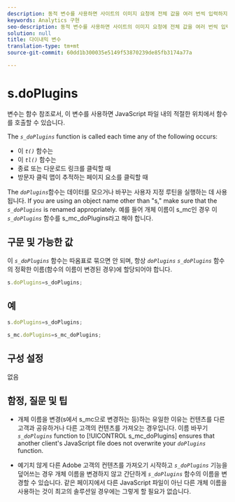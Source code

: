 ```yaml
---
description: 동적 변수를 사용하면 사이트의 이미지 요청에 전체 값을 여러 번씩 입력하지 않고도 한 변수에서 다른 변수로 값을 복사할 수 있습니다.
keywords: Analytics 구현
seo-description: 동적 변수를 사용하면 사이트의 이미지 요청에 전체 값을 여러 번씩 입력하지 않고도 한 변수에서 다른 변수로 값을 복사할 수 있습니다.
solution: null
title: 다이내믹 변수
translation-type: tm+mt
source-git-commit: 60dd1b300035e5149f53870239de85fb3174a77a

---
```




# s.doPlugins

 변수는 함수 참조로서, 이 변수를 사용하면 JavaScript 파일 내의 적절한 위치에서 함수를 호출할 수 있습니다.

The *`s_doPlugins`* function is called each time any of the following occurs:

* 이 *`t()`* 함수는
* 이 *`tl()`* 함수는
* 종료 또는 다운로드 링크를 클릭할 때
* 방문자 클릭 맵이 추적하는 페이지 요소를 클릭할 때

The *`doPlugins`*&#x200B;함수는 데이터를 모으거나 바꾸는 사용자 지정 루틴을 실행하는 데 사용됩니다. If you are using an object name other than "s," make sure that the *`s_doPlugins`* is renamed appropriately. 예를 들어 개체 이름이 s_mc인 경우 이 *`s_doPlugins`* 함수를 s_mc_doPlugins라고 해야 합니다.

## 구문 및 가능한 값

이 *`s_doPlugins`* 함수는 따옴표로 묶으면 안 되며, 항상 *`doPlugins`* *`s_doPlugins`* 함수의 정확한 이름(함수의 이름이 변경된 경우)에 할당되어야 합니다.

```js
s.doPlugins=s_doPlugins;
```

## 예

```js
s.doPlugins=s_doPlugins;
```

```js
s_mc.doPlugins=s_mc_doPlugins;
```

## 구성 설정

없음

## 함정, 질문 및 팁

* 개체 이름을 변경(s에서 s_mc으로 변경하는 등)하는 유일한 이유는 컨텐츠를 다른 고객과 공유하거나 다른 고객의 컨텐츠를 가져오는 경우입니다. 이름 바꾸기 *`s_doPlugins`* function to [!UICONTROL s_mc_doPlugins] ensures that another client's JavaScript file does not overwrite your *`doPlugins`* function.

* 예기치 않게 다른 Adobe 고객의 컨텐츠를 가져오기 시작하고 *`s_doPlugins`* 기능을 덮어쓰는 경우 개체 이름을 변경하지 않고 간단하게 *`s_doPlugins`* 함수의 이름을 변경할 수 있습니다. 같은 페이지에서 다른 JavaScript 파일이 아닌 다른 개체 이름을 사용하는 것이 최고의 솔루션일 경우에는 그렇게 할 필요가 없습니다.